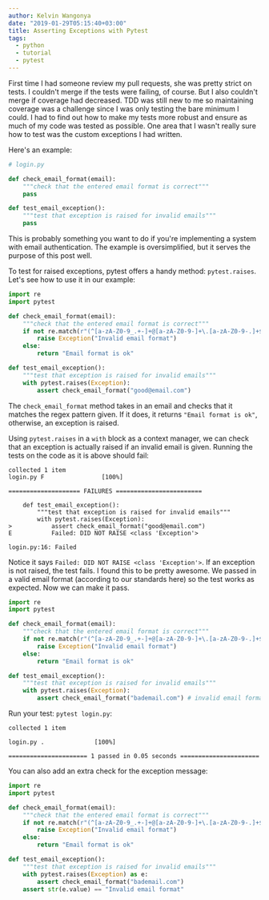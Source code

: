 ```yaml
---
author: Kelvin Wangonya
date: "2019-01-29T05:15:40+03:00"
title: Asserting Exceptions with Pytest
tags:
  - python
  - tutorial
  - pytest
---
```


First time I had someone review my pull requests, she was pretty strict
on tests. I couldn\'t merge if the tests were failing, of course. But I
also couldn\'t merge if coverage had decreased. TDD was still new to me
so maintaining coverage was a challenge since I was only testing the
bare minimum I could. I had to find out how to make my tests more robust
and ensure as much of my code was tested as possible. One area that I
wasn\'t really sure how to test was the custom exceptions I had written.

Here\'s an example:

```python
# login.py

def check_email_format(email):
    """check that the entered email format is correct"""
    pass

def test_email_exception():
    """test that exception is raised for invalid emails"""
    pass
```

This is probably something you want to do if you\'re implementing a
system with email authentication. The example is oversimplified, but it
serves the purpose of this post well.

To test for raised exceptions, pytest offers a handy method:
`pytest.raises`. Let\'s see how to use it in our example:

```python
import re
import pytest

def check_email_format(email):
    """check that the entered email format is correct"""
    if not re.match(r"(^[a-zA-Z0-9_.+-]+@[a-zA-Z0-9-]+\.[a-zA-Z0-9-.]+$)", email):
        raise Exception("Invalid email format")
    else:
        return "Email format is ok"

def test_email_exception():
    """test that exception is raised for invalid emails"""
    with pytest.raises(Exception):
        assert check_email_format("good@email.com")
```

The `check_email_format` method takes in an email and checks
that it matches the regex pattern given. If it does, it returns
`"Email format is ok"`, otherwise, an exception is raised.

Using `pytest.raises` in a `with` block as a
context manager, we can check that an exception is actually raised if an
invalid email is given. Running the tests on the code as it is above
should fail:

```shell
collected 1 item
login.py F                [100%]

==================== FAILURES ========================

    def test_email_exception():
        """test that exception is raised for invalid emails"""
        with pytest.raises(Exception):
>           assert check_email_format("good@email.com")
E           Failed: DID NOT RAISE <class 'Exception'>

login.py:16: Failed
```

Notice it says `Failed: DID NOT RAISE <class 'Exception'>`.
If an exception is not raised, the test fails. I found this to be pretty
awesome. We passed in a valid email format (according to our standards
here) so the test works as expected. Now we can make it pass.

```python
import re
import pytest

def check_email_format(email):
    """check that the entered email format is correct"""
    if not re.match(r"(^[a-zA-Z0-9_.+-]+@[a-zA-Z0-9-]+\.[a-zA-Z0-9-.]+$)", email):
        raise Exception("Invalid email format")
    else:
        return "Email format is ok"

def test_email_exception():
    """test that exception is raised for invalid emails"""
    with pytest.raises(Exception):
        assert check_email_format("bademail.com") # invalid email format to raise exception
```

Run your test: `pytest login.py`:

```shell
collected 1 item

login.py .              [100%]

====================== 1 passed in 0.05 seconds ======================
```

You can also add an extra check for the exception message:

```python
import re
import pytest

def check_email_format(email):
    """check that the entered email format is correct"""
    if not re.match(r"(^[a-zA-Z0-9_.+-]+@[a-zA-Z0-9-]+\.[a-zA-Z0-9-.]+$)", email):
        raise Exception("Invalid email format")
    else:
        return "Email format is ok"

def test_email_exception():
    """test that exception is raised for invalid emails"""
    with pytest.raises(Exception) as e:
        assert check_email_format("bademail.com")
    assert str(e.value) == "Invalid email format"
```

